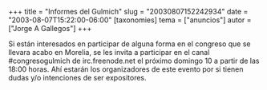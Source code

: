 +++
title = "Informes del Gulmich"
slug = "20030807152242934"
date = "2003-08-07T15:22:00-06:00"
[taxonomies]
tema = ["anuncios"]
autor = ["Jorge A Gallegos"]
+++

Si están interesados en participar de alguna forma en el congreso que se
llevara acabo en Morelia, se les invita a participar en el canal
#congresogulmich de irc.freenode.net el próximo domingo 10 a partir de
las 18:00 horas. Ahí estarán los organizadores de este evento por si
tienen dudas y/o intenciones de ser expositores.

